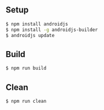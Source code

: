 ## Setup

```bash
$ npm install androidjs
$ npm install -g androidjs-builder
$ androidjs update
```

## Build

```bash
$ npm run build
```

## Clean

```bash
$ npm run clean
```
